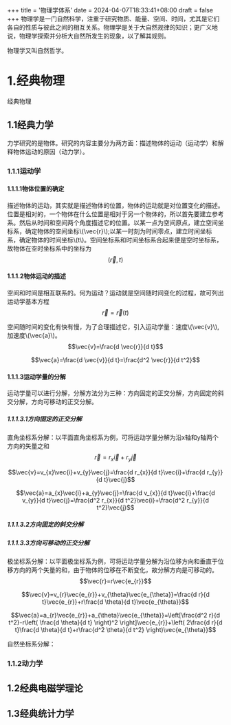 +++
title = '物理学体系'
date = 2024-04-07T18:33:41+08:00
draft = false
+++
物理学是一门自然科学，注重于研究物质、能量、空间、时间，尤其是它们各自的性质与彼此之间的相互关系。物理学是关于大自然规律的知识；更广义地说，物理学探索并分析大自然所发生的现象，以了解其规则。

物理学又叫自然哲学。
# 1.经典物理
经典物理
## 1.1经典力学
力学研究的是物体。研究的内容主要分为两方面：描述物体的运动（运动学）和解释物体运动的原因（动力学）。
### 1.1.1运动学
#### 1.1.1.1物体位置的确定
描述物体的运动，其实就是描述物体的位置，物体的运动就是对位置变化的描述。位置是相对的，一个物体在什么位置是相对于另一个物体的，所以首先要建立参考系。然后从时间和空间两个角度描述它的位置。以某一点为空间原点，建立空间坐标系，确定物体的空间坐标\\(\vec{r}\\);以某一时刻为时间零点，建立时间坐标系，确定物体的时间坐标\\(t\\)。空间坐标系和时间坐标系合起来便是空时坐标系，故物体在空时坐标系中的坐标为
$$\left(\vec{r},t\right)$$

#### 1.1.1.2物体运动的描述
空间和时间是相互联系的。何为运动？运动就是空间随时间变化的过程，故可列出运动学基本方程
$$\vec{r}=\vec{r}\left( t \right)$$

空间随时间的变化有快有慢，为了合理描述它，引入运动学量：速度\\(\vec{v}\\),加速度\\(\vec{a}\\)。
$$\vec{v}=\frac{d \vec{r}}{d t}$$

$$\vec{a}=\frac{d \vec{v}}{d t}=\frac{d^2 \vec{r}}{d t^2}$$

#### 1.1.1.3运动学量的分解
运动学量可以进行分解，分解方法分为三种：方向固定的正交分解，方向固定的斜交分解，方向可移动的正交分解。
##### 1.1.1.3.1方向固定的正交分解
直角坐标系分解：以平面直角坐标系为例，可将运动学量分解为沿x轴和y轴两个方向的矢量之和
$$\vec{r}=r_{x}\vec{i}+r_{y}\vec{j}$$

$$\vec{v}=v_{x}\vec{i}+v_{y}\vec{j}=\frac{d r_{x}}{d t}\vec{i}+\frac{d r_{y}}{d t}\vec{j}$$

$$\vec{a}=a_{x}\vec{i}+a_{y}\vec{j}=\frac{d v_{x}}{d t}\vec{i}+\frac{d v_{y}}{d t}\vec{j}=\frac{d^2 r_{x}}{d t^2}\vec{i}+\frac{d^2 r_{y}}{d t^2}\vec{j}$$

##### 1.1.1.3.2方向固定的斜交分解
##### 1.1.1.3.3方向可移动的正交分解
极坐标系分解：以平面极坐标系为例，可将运动学量分解为沿位移方向和垂直于位移方向的两个矢量的和，由于物体的位移在不断变化，故分解方向是可移动的。
$$\vec{r}=r\vec{e_{r}}$$

$$\vec{v}=v_{r}\vec{e_{r}}+v_{\theta}\vec{e_{\theta}}=\frac{d r}{d t}\vec{e_{r}}+r\frac{d \theta}{d t}\vec{e_{\theta}}$$

$$\vec{a}=a_{r}\vec{e_{r}}+a_{\theta}\vec{e_{\theta}}=\left[\frac{d^2 r}{d t^2}-r\left( \frac{d \theta}{d t} \right)^2 \right]\vec{e_{r}}+\left( 2\frac{d r}{d t}\frac{d \theta}{d t}+r\frac{d^2 \theta}{d t^2} \right)\vec{e_{\theta}}$$

自然坐标系分解：

### 1.1.2动力学

## 1.2经典电磁学理论

## 1.3经典统计力学
